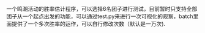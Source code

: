 一个鸣潮活动的胜率估计程序，可以选择6名团子进行测试，目前暂时只支持全部团子从一个起点出发的功能，可以通过test.py来进行一次可视化的观察，batch里面提供了一个多次胜率的运作，可以自行修改次数（默认是一万次).
